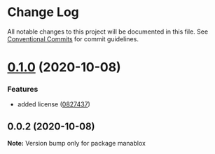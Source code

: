 # Change Log

All notable changes to this project will be documented in this file.
See [Conventional Commits](https://conventionalcommits.org) for commit guidelines.

# [0.1.0](https://github.com/daspete/mana/compare/v0.0.2...v0.1.0) (2020-10-08)


### Features

* added license ([0827437](https://github.com/daspete/mana/commit/0827437bc3e3c61f313643fc6c2d2bb04507667b))





## 0.0.2 (2020-10-08)

**Note:** Version bump only for package manablox
